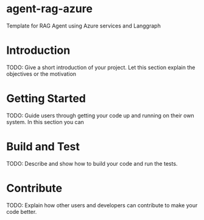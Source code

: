 # agent-rag-azure
Template for RAG Agent using Azure services and Langgraph

# Introduction 
TODO: Give a short introduction of your project. Let this section explain the objectives or the motivation 

# Getting Started
TODO: Guide users through getting your code up and running on their own system. In this section you can 

# Build and Test
TODO: Describe and show how to build your code and run the tests. 

# Contribute
TODO: Explain how other users and developers can contribute to make your code better. 
